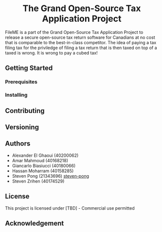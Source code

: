 <h1 align='center'>The Grand Open-Source Tax Application Project</h1>

FileME is a part of the Grand Open-Source Tax Application Project to release a secure open-source tax return software for Canadians at no cost that is comparable to the best-in-class competitor. The idea of paying a tax filing tax for the priviledge of filing a tax return that is then taxed on top of a taxed is wrong. It is wrong to pay a cubed tax!

## Getting Started

### Prerequisites

### Installing

## Contributing

## Versioning

## Authors

* Alexander El Ghaoui (40200062)
* Amar Mahmoud (40168218)
* Giancarlo Biasiucci (40180066)
* Hassan Moharram (40158285)
* Steven Pong (21343696) [steven-pong](https://github.com)
* Steven Zrihen (40174529)

## License

This project is licensed under [TBD] - Commercial use permitted

## Acknowledgement
